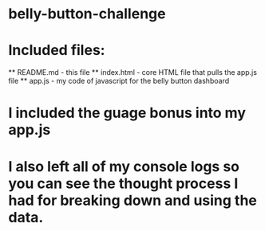 # belly-button-challenge

# Included files:  
** README.md - this file
** index.html - core HTML file that pulls the app.js file
** app.js - my code of javascript for the belly button dashboard

# I included the guage bonus into my app.js

# I also left all of my console logs so you can see the thought process I had for breaking down and using the data.